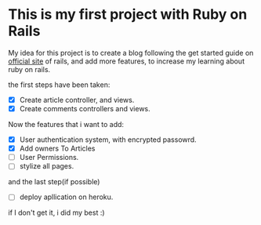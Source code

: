 # This is my first project with Ruby on Rails

My idea for this project is to create a blog following the get started guide on [official site](https://guides.rubyonrails.org/getting_started.html) of rails, and add more features, to increase my learning about ruby on rails.


the first steps have been taken:
- [x] Create article controller, and views.
- [x] Create comments controllers and views.

Now the features that i want to add:
- [X] User authentication system, with encrypted passowrd.
- [x] Add owners To Articles
- [ ] User Permissions.
- [ ] stylize all pages.

and the last step(if possible)
- [ ] deploy apllication on heroku.

if I don't get it, i did my best :)

